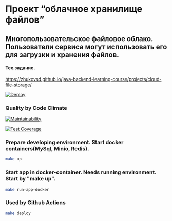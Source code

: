 # Проект “облачное хранилище файлов”
Многопользовательское файловое облако. Пользователи сервиса могут использовать его для загрузки и хранения файлов.
----
#### Тех.задание.
https://zhukovsd.github.io/java-backend-learning-course/projects/cloud-file-storage/


[![Deploy](https://github.com/MaksimDenisov/cloud-file-storage/actions/workflows/deploy.yml/badge.svg)](https://github.com/MaksimDenisov/cloud-file-storage/actions/workflows/deploy.yml)

### Quality by Code Climate
[![Maintainability](https://api.codeclimate.com/v1/badges/d03079dc7c034b59a341/maintainability)](https://codeclimate.com/github/MaksimDenisov/cloud-file-storage/maintainability)

[![Test Coverage](https://api.codeclimate.com/v1/badges/d03079dc7c034b59a341/test_coverage)](https://codeclimate.com/github/MaksimDenisov/cloud-file-storage/test_coverage)

###  Prepare developing environment. Start docker containers(MySql, Minio, Redis).
```sh
make up
```

###  Start app in docker-container. Needs running environment. Start by "make up".
```sh
make run-app-docker
```

###  Used by Github Actions
```sh
make deploy
```

